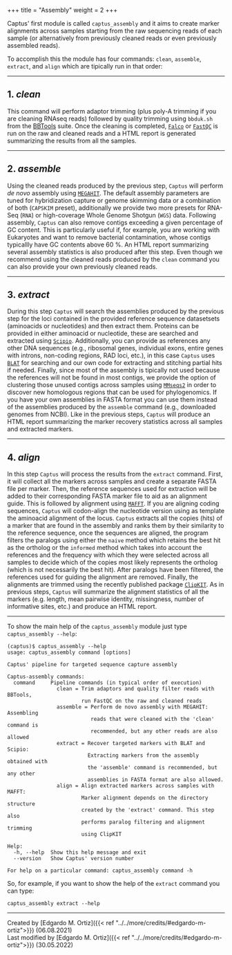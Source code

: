 +++
title = "Assembly"
weight = 2
+++

Captus' first module is called `captus_assembly` and it aims to create marker alignments across samples starting from the raw sequencing reads of each sample (or alternatively from previously cleaned reads or even previously assembled reads).

To accomplish this the module has four commands: `clean`, `assemble`, `extract`, and `align` which are tipically run in that order:
___
## 1. *clean*
This command will perform adaptor trimming (plus poly-A trimming if you are cleaning RNAseq reads) followed by quality trimming using `bbduk.sh` from the [BBTools](https://jgi.doe.gov/data-and-tools/bbtools/) suite. Once the cleaning is completed, [`Falco`](https://github.com/smithlabcode/falco) or [`FastQC`](https://www.bioinformatics.babraham.ac.uk/projects/fastqc/) is run on the raw and cleaned reads and a HTML report is generated summarizing the results from all the samples.
___
## 2. *assemble*
Using the cleaned reads produced by the previous step, `Captus` will perform *de novo* assembly using [`MEGAHIT`](https://github.com/voutcn/megahit). The default assembly parameters are tuned for hybridization capture or genome skimming data or a combination of both (`CAPSKIM` preset), additionally we provide two more presets for RNA-Seq (`RNA`) or high-coverage Whole Genome Shotgun (`WGS`) data. Following assembly, `Captus` can also remove contigs exceeding a given percentage of GC content. This is particularly useful if, for example, you are working with Eukaryotes and want to remove bacterial contamination, whose contigs typicallly have GC contents above 60 %. An HTML report summarizing several assembly statistics is also produced after this step. Even though we recommend using the cleaned reads produced by the `clean` command you can also provide your own previously cleaned reads.
___
## 3. *extract*
During this step `Captus` will search the assemblies produced by the previous step for the loci contained in the provided reference sequence datasetsets (aminoacids or nucleotides) and then extract them. Proteins can be provided in either aminoacid or nucleotide, these are searched and extracted using [`Scipio`](https://www.webscipio.org/). Additionally, you can provide as references any other DNA sequences (e.g., ribosomal genes, individual exons, entire genes with introns, non-coding regions, RAD loci, etc.), in this case `Captus` uses [`BLAT`](http://hgdownload.soe.ucsc.edu/admin/exe/) for searching and our own code for extracting and stitching partial hits if needed. Finally, since most of the assembly is tipically not used because the references will not be found in most contigs, we provide the option of clustering those unused contigs across samples using [`MMseqs2`](https://github.com/soedinglab/MMseqs2) in order to discover new homologous regions that can be used for phylogenomics. If you have your own assemblies in FASTA format you can use them instead of the assemblies produced by the `assemble` command (e.g., downloaded genomes from NCBI). Like in the previous steps, `Captus` will produce an HTML report summarizing the marker recovery statistics across all samples and extracted markers.
___
## 4. *align*
In this step `Captus` will process the results from the `extract` command. First, it will collect all the markers across samples and create a separate FASTA file per marker. Then, the reference sequences used for extraction will be added to their corresponding FASTA marker file to aid as an alignment guide. This is followed by alignment using [`MAFFT`](https://mafft.cbrc.jp/alignment/software/). If you are aligning coding sequences, `Captus` will codon-align the nucleotide version using as template the aminoacid alignment of the locus. `Captus` extracts all the copies (hits) of a marker that are found in the assembly and ranks them by their similarity to the reference sequence, once the sequences are aligned, the program filters the paralogs using either the `naive` method which retains the best hit as the ortholog or the `informed` method which takes into account the references and the frequency with which they were selected across all samples to decide which of the copies most likely represents the ortholog (which is not necessarily the best hit). After paralogs have been filtered, the references used for guiding the alignment are removed. Finally, the alignments are trimmed using the recently published package [`ClipKIT`](https://github.com/JLSteenwyk/ClipKIT). As in previous steps, `Captus` will summarize the alignment statistics of all the markers (e.g. length, mean pairwise identity, missingness, number of informative sites, etc.) and produce an HTML report.
___
To show the main help of the `captus_assembly` module just type `captus_assembly --help`:
```console
(captus)$ captus_assembly --help
usage: captus_assembly command [options]

Captus' pipeline for targeted sequence capture assembly

Captus-assembly commands:
  command     Pipeline commands (in typical order of execution)
                clean = Trim adaptors and quality filter reads with BBTools,
                        run FastQC on the raw and cleaned reads
                assemble = Perform de novo assembly with MEGAHIT: Assembling
                           reads that were cleaned with the 'clean' command is
                           recommended, but any other reads are also allowed
                extract = Recover targeted markers with BLAT and Scipio:
                          Extracting markers from the assembly obtained with
                          the 'assemble' command is recommended, but any other
                          assemblies in FASTA format are also allowed.
                align = Align extracted markers across samples with MAFFT:
                        Marker alignment depends on the directory structure
                        created by the 'extract' command. This step also
                        performs paralog filtering and alignment trimming
                        using ClipKIT

Help:
  -h, --help  Show this help message and exit
  --version   Show Captus' version number

For help on a particular command: captus_assembly command -h
```

So, for example, if you want to show the help of the `extract` command you can type:
```console
captus_assembly extract --help
```

___
Created by [Edgardo M. Ortiz]({{< ref "../../more/credits/#edgardo-m-ortiz">}}) (06.08.2021)  
Last modified by [Edgardo M. Ortiz]({{< ref "../../more/credits/#edgardo-m-ortiz">}}) (30.05.2022)